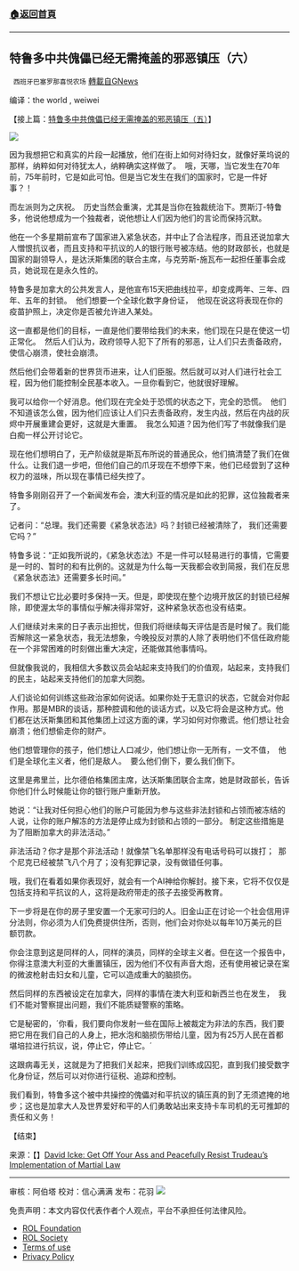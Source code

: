 ###  [:house:返回首頁](https://github.com/ourhimalayas/txt)
---


## 特鲁多中共傀儡已经无需掩盖的邪恶镇压（六）
` 西班牙巴塞罗那喜悦农场` [轉載自GNews](https://gnews.org/zh-hans/2075146/)

编译：the world , weiwei

【接上篇：[特鲁多中共傀儡已经无需掩盖的邪恶镇压（五）](https://gnews.org/zh-hans/2075064/)】

![](https://assets.gnews.org/wp-content/uploads/2022/02/image-2587-edited-3.png)

因为我想把它和真实的片段一起播放，他们在街上如何对待妇女，就像好莱坞说的那样，纳粹如何对待犹太人，纳粹确实这样做了。  哦，天哪，当它发生在70年前，75年前时，它是如此可怕。但是当它发生在我们的国家时，它是一件好事？！

而左派则为之庆祝。  历史当然会重演，尤其是当你在独裁统治下。贾斯汀-特鲁多，他说他想成为一个独裁者，说他想让人们因为他们的言论而保持沉默。

他在一个多星期前宣布了国家进入紧急状态，并中止了合法程序，而且还说加拿大人憎恨抗议者，而且支持和平抗议的人的银行账号被冻结。他的财政部长，也就是国家的副领导人，是达沃斯集团的联合主席，与克劳斯-施瓦布一起担任董事会成员，她说现在是永久性的。

特鲁多是加拿大的公共发言人，是他宣布15天把曲线拉平，却变成两年、三年、四年、五年的封锁。  他们想要一个全球化数字身份证，  他现在说这将表现在你的疫苗护照上，决定你是否被允许进入某处。

这一直都是他们的目标，一直是他们要带给我们的未来，他们现在只是在使这一切正常化。  然后人们认为，政府领导人犯下了所有的邪恶，让人们只去责备政府，使信心崩溃，使社会崩溃。

然后他们会带着新的世界货币进来，让人们臣服。然后就可以对人们进行社会工程，因为他们能控制全民基本收入。一旦你看到它，他就很好理解。

我可以给你一个好消息。他们现在完全处于恐慌的状态之下，完全的恐慌。  他们不知道该怎么做，因为他们应该让人们只去责备政府，发生内战，然后在内战的灰烬中开展重建会更好，这就是大重置。  我怎么知道？因为他们写了书就像我们是白痴一样公开讨论它。

现在他们想明白了，无产阶级就是斯瓦布所说的普通民众，他们搞清楚了我们在做什么。让我们退一步吧，但他们自己的爪牙现在不想停下来，他们已经尝到了这种权力的滋味，所以现在事情已经失控了。

特鲁多刚刚召开了一个新闻发布会，澳大利亚的情况是如此的犯罪，这位独裁者来了。

记者问：“总理。我们还需要《紧急状态法》吗？封锁已经被清除了， 我们还需要它吗？”

特鲁多说：“正如我所说的，《紧急状态法》不是一件可以轻易进行的事情，它需要是一时的、暂时的和有比例的。这就是为什么每一天我都会收到简报，我们在反思《紧急状态法》还需要多长时间。”

我们不想让它比必要时多保持一天。但是，即使现在整个边境开放区的封锁已经解除，即使渥太华的事情似乎解决得非常好，这种紧急状态也没有结束。

人们继续对未来的日子表示出担忧，但我们将继续每天评估是否是时候了。我们能否解除这一紧急状态，我无法想象，今晚投反对票的人除了表明他们不信任政府能在一个非常困难的时刻做出重大决定，还能做其他事情吗。

但就像我说的，我相信大多数议员会站起来支持我们的价值观，站起来，支持我们的民主，站起来支持他们的加拿大同胞。

人们谈论如何训练这些政治家如何说话。如果你处于无意识的状态，它就会对你起作用。那是MBR的谈话，那种腔调和他的谈话方式，以及它将会是这种方式。他们都在达沃斯集团和其他集团上过这方面的课，学习如何对你撒谎。他们想让社会崩溃；他们想偷走你的财产。

他们想管理你的孩子，他们想让人口减少，他们想让你一无所有，一文不值，  他们是全球化主义者，他们是敌人。  要么他们倒下，要么我们倒下。

这里是弗里兰，比尔德伯格集团主席，达沃斯集团联合主席，她是财政部长，告诉你他们什么时候能让你的银行账户重新开放。

她说：“让我对任何担心他们的账户可能因为参与这些非法封锁和占领而被冻结的人说，让你的账户解冻的方法是停止成为封锁和占领的一部分。 制定这些措施是为了阻断加拿大的非法活动。”

非法活动？你才是那个非法活动！就像禁飞名单那样没有电话号码可以拨打；  那个尼克已经被禁飞八个月了；没有犯罪记录，没有做错任何事。

哦，我们在看着如果你表现好，就会有一个AI神给你解封。接下来，它将不仅仅是包括支持和平抗议的人，这将是政府带走的孩子去接受再教育。

下一步将是在你的房子里安置一个无家可归的人。旧金山正在讨论一个社会信用评分法则，你必须为人们免费提供住所，否则，他们会对你处以每年10万美元的巨额罚款。

你会注意到这是同样的人，同样的演员，同样的全球主义者。但在这一个报告中，你得注意澳大利亚的大重置镇压，因为他们不仅有声音大炮，还有使用被记录在案的微波枪射击妇女和儿童，它可以造成重大的脑损伤。

然后同样的东西被设定在加拿大，同样的事情在澳大利亚和新西兰也在发生，  我们不能对警察提出问题，我们不能质疑警察的策略。

它是秘密的，´你看，我们要向你发射一些在国际上被裁定为非法的东西，我们要把它用在我们自己的人身上，把水泡和脑损伤带给儿童，因为有25万人民在首都堪培拉进行抗议，说，停止它，停止它。´

这跟病毒无关，这就是为了把我们关起来，把我们训练成囚犯，直到我们接受数字化身份证，然后可以对你进行征税、追踪和控制。

我们看到，特鲁多这个被中共操控的傀儡对和平抗议的镇压真的到了无须遮掩的地步；这也是加拿大人及世界爱好和平的人们勇敢站出来支持卡车司机的无可推卸的责任和义务！

【结束】

来源：【】[David Icke: Get Off Your Ass and Peacefully Resist Trudeau’s Implementation of Martial Law](https://banned.video/watch?id=621020761d2f041263777932)

* * *

审核：阿伯塔
校对：信心满满
发布：花羽
![](https://assets.gnews.org/wp-content/uploads/2022/02/西喜-9.jpeg)
 

免责声明：本文内容仅代表作者个人观点，平台不承担任何法律风险。

- [ROL Foundation](https://rolfoundation.org/)
- [ROL Society](https://rolsociety.org/)
- [Terms of use](https://gnews.org/terms-of-use-3/)
- [Privacy Policy](https://gnews.org/privacy-policy/)
